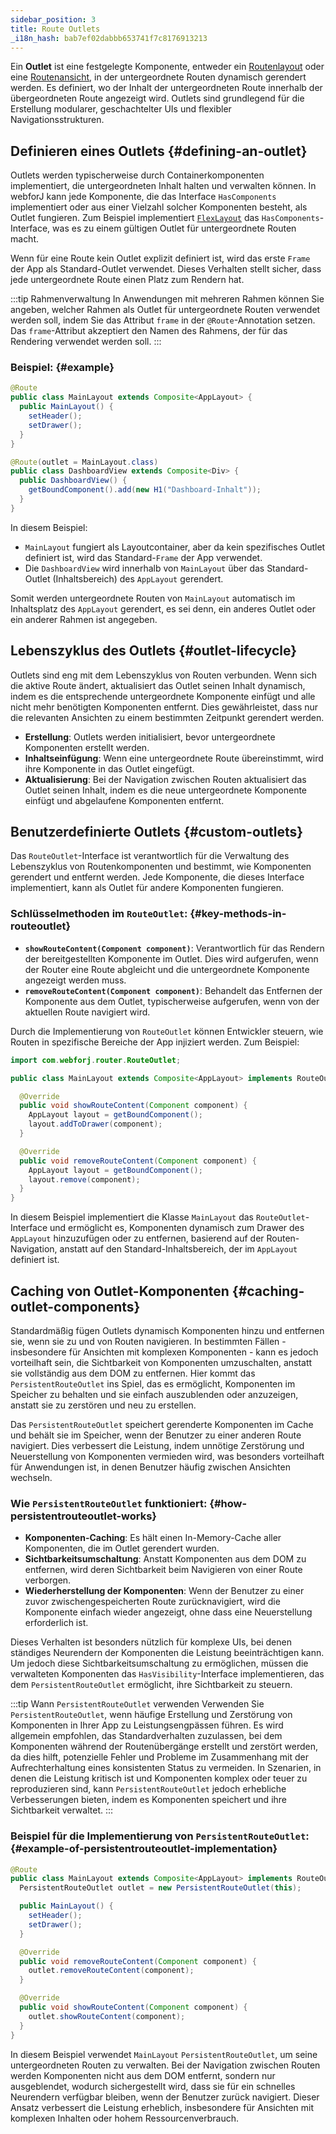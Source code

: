 ```yaml
---
sidebar_position: 3
title: Route Outlets
_i18n_hash: bab7ef02dabbb653741f7c8176913213
---
```

Ein **Outlet** ist eine festgelegte Komponente, entweder ein [Routenlayout](./route-types#layout-routes) oder eine [Routenansicht](./route-types#view-routes), in der untergeordnete Routen dynamisch gerendert werden. Es definiert, wo der Inhalt der untergeordneten Route innerhalb der übergeordneten Route angezeigt wird. Outlets sind grundlegend für die Erstellung modularer, geschachtelter UIs und flexibler Navigationsstrukturen.

## Definieren eines Outlets {#defining-an-outlet}

Outlets werden typischerweise durch Containerkomponenten implementiert, die untergeordneten Inhalt halten und verwalten können. In webforJ kann jede Komponente, die das Interface `HasComponents` implementiert oder aus einer Vielzahl solcher Komponenten besteht, als Outlet fungieren. Zum Beispiel implementiert [`FlexLayout`](../../components/flex-layout) das `HasComponents`-Interface, was es zu einem gültigen Outlet für untergeordnete Routen macht.

Wenn für eine Route kein Outlet explizit definiert ist, wird das erste `Frame` der App als Standard-Outlet verwendet. Dieses Verhalten stellt sicher, dass jede untergeordnete Route einen Platz zum Rendern hat.

:::tip Rahmenverwaltung
In Anwendungen mit mehreren Rahmen können Sie angeben, welcher Rahmen als Outlet für untergeordnete Routen verwendet werden soll, indem Sie das Attribut `frame` in der `@Route`-Annotation setzen. Das `frame`-Attribut akzeptiert den Namen des Rahmens, der für das Rendering verwendet werden soll.
:::

### Beispiel: {#example}

```java
@Route
public class MainLayout extends Composite<AppLayout> {
  public MainLayout() {
    setHeader();
    setDrawer();
  }
}

@Route(outlet = MainLayout.class)
public class DashboardView extends Composite<Div> {
  public DashboardView() {
    getBoundComponent().add(new H1("Dashboard-Inhalt"));
  }
}
```

In diesem Beispiel:

- `MainLayout` fungiert als Layoutcontainer, aber da kein spezifisches Outlet definiert ist, wird das Standard-`Frame` der App verwendet.
- Die `DashboardView` wird innerhalb von `MainLayout` über das Standard-Outlet (Inhaltsbereich) des `AppLayout` gerendert.

Somit werden untergeordnete Routen von `MainLayout` automatisch im Inhaltsplatz des `AppLayout` gerendert, es sei denn, ein anderes Outlet oder ein anderer Rahmen ist angegeben.

## Lebenszyklus des Outlets {#outlet-lifecycle}

Outlets sind eng mit dem Lebenszyklus von Routen verbunden. Wenn sich die aktive Route ändert, aktualisiert das Outlet seinen Inhalt dynamisch, indem es die entsprechende untergeordnete Komponente einfügt und alle nicht mehr benötigten Komponenten entfernt. Dies gewährleistet, dass nur die relevanten Ansichten zu einem bestimmten Zeitpunkt gerendert werden.

- **Erstellung**: Outlets werden initialisiert, bevor untergeordnete Komponenten erstellt werden.
- **Inhaltseinfügung**: Wenn eine untergeordnete Route übereinstimmt, wird ihre Komponente in das Outlet eingefügt.
- **Aktualisierung**: Bei der Navigation zwischen Routen aktualisiert das Outlet seinen Inhalt, indem es die neue untergeordnete Komponente einfügt und abgelaufene Komponenten entfernt.

## Benutzerdefinierte Outlets {#custom-outlets}

Das `RouteOutlet`-Interface ist verantwortlich für die Verwaltung des Lebenszyklus von Routenkomponenten und bestimmt, wie Komponenten gerendert und entfernt werden. Jede Komponente, die dieses Interface implementiert, kann als Outlet für andere Komponenten fungieren.

### Schlüsselmethoden im `RouteOutlet`: {#key-methods-in-routeoutlet}

- **`showRouteContent(Component component)`**: Verantwortlich für das Rendern der bereitgestellten Komponente im Outlet. Dies wird aufgerufen, wenn der Router eine Route abgleicht und die untergeordnete Komponente angezeigt werden muss.
- **`removeRouteContent(Component component)`**: Behandelt das Entfernen der Komponente aus dem Outlet, typischerweise aufgerufen, wenn von der aktuellen Route navigiert wird.

Durch die Implementierung von `RouteOutlet` können Entwickler steuern, wie Routen in spezifische Bereiche der App injiziert werden. Zum Beispiel:

```java
import com.webforj.router.RouteOutlet;

public class MainLayout extends Composite<AppLayout> implements RouteOutlet {

  @Override
  public void showRouteContent(Component component) {
    AppLayout layout = getBoundComponent();
    layout.addToDrawer(component);
  }

  @Override
  public void removeRouteContent(Component component) {
    AppLayout layout = getBoundComponent();
    layout.remove(component);
  }
}
```

In diesem Beispiel implementiert die Klasse `MainLayout` das `RouteOutlet`-Interface und ermöglicht es, Komponenten dynamisch zum Drawer des `AppLayout` hinzuzufügen oder zu entfernen, basierend auf der Routen-Navigation, anstatt auf den Standard-Inhaltsbereich, der im `AppLayout` definiert ist.

## Caching von Outlet-Komponenten {#caching-outlet-components}

Standardmäßig fügen Outlets dynamisch Komponenten hinzu und entfernen sie, wenn sie zu und von Routen navigieren. In bestimmten Fällen - insbesondere für Ansichten mit komplexen Komponenten - kann es jedoch vorteilhaft sein, die Sichtbarkeit von Komponenten umzuschalten, anstatt sie vollständig aus dem DOM zu entfernen. Hier kommt das `PersistentRouteOutlet` ins Spiel, das es ermöglicht, Komponenten im Speicher zu behalten und sie einfach auszublenden oder anzuzeigen, anstatt sie zu zerstören und neu zu erstellen.

Das `PersistentRouteOutlet` speichert gerenderte Komponenten im Cache und behält sie im Speicher, wenn der Benutzer zu einer anderen Route navigiert. Dies verbessert die Leistung, indem unnötige Zerstörung und Neuerstellung von Komponenten vermieden wird, was besonders vorteilhaft für Anwendungen ist, in denen Benutzer häufig zwischen Ansichten wechseln.

### Wie `PersistentRouteOutlet` funktioniert: {#how-persistentrouteoutlet-works}

- **Komponenten-Caching**: Es hält einen In-Memory-Cache aller Komponenten, die im Outlet gerendert wurden.
- **Sichtbarkeitsumschaltung**: Anstatt Komponenten aus dem DOM zu entfernen, wird deren Sichtbarkeit beim Navigieren von einer Route verborgen.
- **Wiederherstellung der Komponenten**: Wenn der Benutzer zu einer zuvor zwischengespeicherten Route zurücknavigiert, wird die Komponente einfach wieder angezeigt, ohne dass eine Neuerstellung erforderlich ist.

Dieses Verhalten ist besonders nützlich für komplexe UIs, bei denen ständiges Neurendern der Komponenten die Leistung beeinträchtigen kann. Um jedoch diese Sichtbarkeitsumschaltung zu ermöglichen, müssen die verwalteten Komponenten das `HasVisibility`-Interface implementieren, das dem `PersistentRouteOutlet` ermöglicht, ihre Sichtbarkeit zu steuern.

:::tip Wann `PersistentRouteOutlet` verwenden
Verwenden Sie `PersistentRouteOutlet`, wenn häufige Erstellung und Zerstörung von Komponenten in Ihrer App zu Leistungsengpässen führen. Es wird allgemein empfohlen, das Standardverhalten zuzulassen, bei dem Komponenten während der Routenübergänge erstellt und zerstört werden, da dies hilft, potenzielle Fehler und Probleme im Zusammenhang mit der Aufrechterhaltung eines konsistenten Status zu vermeiden. In Szenarien, in denen die Leistung kritisch ist und Komponenten komplex oder teuer zu reproduzieren sind, kann `PersistentRouteOutlet` jedoch erhebliche Verbesserungen bieten, indem es Komponenten speichert und ihre Sichtbarkeit verwaltet.
:::

### Beispiel für die Implementierung von `PersistentRouteOutlet`: {#example-of-persistentrouteoutlet-implementation}

```java
@Route
public class MainLayout extends Composite<AppLayout> implements RouteOutlet {
  PersistentRouteOutlet outlet = new PersistentRouteOutlet(this);

  public MainLayout() {
    setHeader();
    setDrawer();
  }

  @Override
  public void removeRouteContent(Component component) {
    outlet.removeRouteContent(component);
  }

  @Override
  public void showRouteContent(Component component) {
    outlet.showRouteContent(component);
  }
}
```

In diesem Beispiel verwendet `MainLayout` `PersistentRouteOutlet`, um seine untergeordneten Routen zu verwalten. Bei der Navigation zwischen Routen werden Komponenten nicht aus dem DOM entfernt, sondern nur ausgeblendet, wodurch sichergestellt wird, dass sie für ein schnelles Neurendern verfügbar bleiben, wenn der Benutzer zurück navigiert. Dieser Ansatz verbessert die Leistung erheblich, insbesondere für Ansichten mit komplexen Inhalten oder hohem Ressourcenverbrauch.
